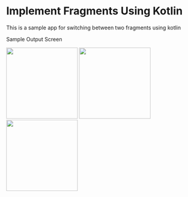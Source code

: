 # Implement Fragments Using Kotlin

This is a sample app for switching between two fragments using kotlin

Sample Output Screen
<p float="left">
  <img src="https://github.com/subhamoy-git/Fragments-Using-Kotlin/blob/master/screen1.png" width="190" />
  <img src="https://github.com/subhamoy-git/Fragments-Using-Kotlin/blob/master/screen2.png" width="190" />
  <img src="https://github.com/subhamoy-git/Fragments-Using-Kotlin/blob/master/screen3.png" width="190" />
</p>

